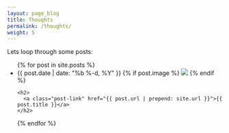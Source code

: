 ```yaml
---
layout: page_blog
title: Thoughts
permalink: /thoughts/
weight: 5
---
```


Lets loop through some posts:

<ul class="post-list">
{% for post in site.posts %}
  <li>
    <span class="post-meta">{{ post.date | date: "%b %-d, %Y" }}</span>
    {% if post.image %}
        <a class="post-link" href="{{ post.url | prepend: site.url }}"><img src="{{ site.url }}{{ post.image | prepend: 
    site.blog_img_url }}" /></a>
    {% endif %}

    <h2>
      <a class="post-link" href="{{ post.url | prepend: site.url }}">{{ post.title }}</a>
    </h2>
  </li>
{% endfor %}
</ul>